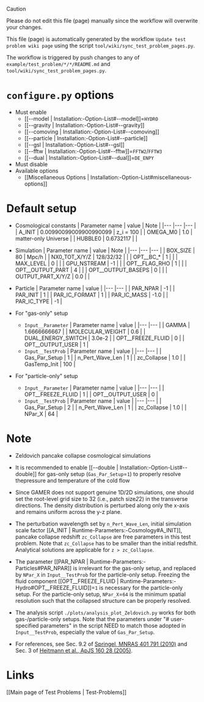 > [!CAUTION]
> Please do not edit this file (page) manually since the workflow will overwrite your changes.
>
> This file (page) is automatically generated by the workflow `Update test problem wiki page` using the script `tool/wiki/sync_test_problem_pages.py`.
>
> The workflow is triggered by push changes to any of `example/test_problem/*/*/README.md` and `tool/wiki/sync_test_problem_pages.py`.


# `configure.py` options
- Must enable
   - [[--model | Installation:-Option-List#--model]]=`HYDRO`
   - [[--gravity | Installation:-Option-List#--gravity]]
   - [[--comoving | Installation:-Option-List#--comoving]]
   - [[--particle | Installation:-Option-List#--particle]]
   - [[--gsl | Installation:-Option-List#--gsl]]
   - [[--fftw | Installation:-Option-List#--fftw]]=`FFTW2`/`FFTW3`
   - [[--dual | Installation:-Option-List#--dual]]=`DE_ENPY`
- Must disable
- Available options
   - [[Miscellaneous Options | Installation:-Option-List#miscellaneous-options]]


# Default setup
- Cosmological constants
   | Parameter name | value                  | Note |
   |---             |---                     |--- |
   | A_INIT         | 0.00990099009900990099 | z_i = 100 |
   | OMEGA_M0       | 1.0                    | matter-only Universe |
   | HUBBLE0        | 0.6732117              |  |

- Simulation
   | Parameter name     | value       | Note |
   |---                 |---          |--- |
   | BOX_SIZE           |  80         | Mpc/h |
   | NX0_TOT_X/Y/Z      |  128/32/32  |  |
   | OPT__BC_*          |  1          |  |
   | MAX_LEVEL          |  0          |  |
   | GPU_NSTREAM        | -1          |  |
   | OPT__FLAG_RHO      |  1          |  |
   | OPT__OUTPUT_PART   |  4          |  |
   | OPT__OUTPUT_BASEPS |  0          |  |
   | OUTPUT_PART_X/Y/Z  |  0.0        |  |

- Particle
   | Parameter name  | value |
   |---              |---    |
   | PAR_NPAR        | -1    |
   | PAR_INIT        | 1     |
   | PAR_IC_FORMAT   | 1     |
   | PAR_IC_MASS     | -1.0  |
   | PAR_IC_TYPE     | -1    |

- For "gas-only" setup
   - `Input__Parameter`
      | Parameter name     | value        |
      |---                 |---           |
      | GAMMA              | 1.6666666667 |
      | MOLECULAR_WEIGHT   | 0.6          |
      | DUAL_ENERGY_SWITCH | 3.0e-2       |
      | OPT__FREEZE_FLUID  | 0            |
      | OPT__OUTPUT_USER   | 1            |
   - `Input__TestProb`
      | Parameter name  | value |
      |---              |---    |
      | Gas_Par_Setup   | 1     |
      | n_Pert_Wave_Len | 1     |
      | zc_Collapse     | 1.0   |
      | GasTemp_Init    | 100   |

- For "particle-only" setup
   - `Input__Parameter`
      | Parameter name    | value |
      |---                |---    |
      | OPT__FREEZE_FLUID | 1     |
      | OPT__OUTPUT_USER  | 0     |
   - `Input__TestProb`
      | Parameter name  | value |
      |---              |---    |
      | Gas_Par_Setup   | 2     |
      | n_Pert_Wave_Len | 1     |
      | zc_Collapse     | 1.0   |
      | NPar_X          | 64    |


# Note
- Zeldovich pancake collapse cosmological simulations

- It is recommended to enable [[--double | Installation:-Option-List#--double]] for gas-only setup
  (`Gas_Par_Setup`=`1`) to properly resolve thepressure and temperature of the cold flow

- Since GAMER does not support genuine 1D/2D simulations, one should set the root-level grid size to 32
  (i.e., patch size*2*2) in the transverse directions. The density distribution is perturbed along only
  the x-axis and remains uniform across the y-z plane.

- The perturbation wavelength set by `n_Pert_Wave_Len`, initial simulation scale factor
  [[A_INIT | Runtime-Parameters:-Cosmology#A_INIT]], pancake collapse redshift `zc_Collapse` are free
  parameters in this test problem. Note that `zc_Collapse` has to be smaller than the initial redsfhit.
  Analytical solutions are applicable for `z > zc_Collapse`.

- The parameter [[PAR_NPAR | Runtime-Parameters:-Particles#PAR_NPAR]] is irrelevant for the gas-only setup, and replaced by
  `NPar_X` in `Input__TestProb` for the particle-only setup. Freezing the fluid component
  [[OPT__FREEZE_FLUID | Runtime-Parameters:-Hydro#OPT__FREEZE_FLUID]]=`1` is necessary for the particle-only setup. For the
  particle-only setup, `NPar_X`=`64` is the minimum spatial resolution such that the collapsed structure
  can be properly resolved.

- The analysis script `./plots/analysis_plot_Zeldovich.py` works for both gas-/particle-only setups. Note
   that the parameters under "# user-specified parameters" in the script NEED to match those adopted in
   `Input__TestProb`, especially the value of `Gas_Par_Setup`.

- For references, see Sec. 9.2 of [Springel, MNRAS 401 791 (2010)](https://doi.org/10.1111/j.1365-2966.2009.15715.x)
  and Sec. 3 of [Heitmann et al., ApJS 160 28 (2005)](https://dx.doi.org/10.1086/432646).

# Links
[[Main page of Test Problems | Test-Problems]]

